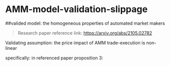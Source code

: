 # AMM-model-validation-slippage

##valided model: the homogeneous properties of automated market makers

> Research paper reference link: https://arxiv.org/abs/2105.02782


Validating assumption: the price impact of AMM trade-execution is non-linear

specifically: in referenced paper proposition 3:



